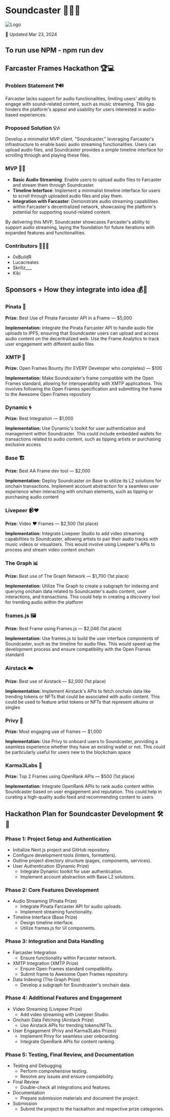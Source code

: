 # Soundcaster 🎵🔗🚀

![Logo](logo.jpg)

🔄 Updated Mar 23, 2024

## To run use NPM - npm run dev

## Farcaster Frames Hackathon 🏆💻

### Problem Statement ❓🔊

Farcaster lacks support for audio functionalities, limiting users' ability to engage with sound-related content, such as music streaming. This gap hinders the platform's appeal and usability for users interested in audio-based experiences.

### Proposed Solution 💡🎶

Develop a minimalist MVP client, "Soundcaster," leveraging Farcaster's infrastructure to enable basic audio streaming functionalities. Users can upload audio files, and Soundcaster provides a simple timeline interface for scrolling through and playing these files.

### MVP 🥇✨

- **Basic Audio Streaming**: Enable users to upload audio files to Farcaster and stream them through Soundcaster.
- **Timeline Interface**: Implement a minimalist timeline interface for users to scroll through uploaded audio files and play them.
- **Integration with Farcaster**: Demonstrate audio streaming capabilities within Farcaster's decentralized network, showcasing the platform's potential for supporting sound-related content.

By delivering this MVP, Soundcaster showcases Farcaster's ability to support audio streaming, laying the foundation for future iterations with expanded features and functionalities.

### Contributors 🤝👨‍💻

- 0xBuildR
- Lucacreates
- Skrillz___
- Kiki

## Sponsors + How they integrate into idea 💰🔌

### Pinata 📌

**Prize:** Best Use of Pinata Farcaster API in a Frame — $5,000

**Implementation:** Integrate the Pinata Farcaster API to handle audio file uploads to IPFS, ensuring that Soundcaster users can upload and access audio content on the decentralized web. Use the Frame Analytics to track user engagement with different audio files

### XMTP 🔄

**Prize:** Open Frames Bounty (for EVERY Developer who completes) — $100

**Implementation:** Make Soundcaster's frame compatible with the Open Frames standard, allowing for interoperability with XMTP applications. This involves following the Open Frames specification and submitting the frame to the Awesome Open Frames repository

### Dynamic 🌀

**Prize:** Best Integration — $1,000

**Implementation:** Use Dynamic's toolkit for user authentication and management within Soundcaster. This could include embedded wallets for transactions related to audio content, such as tipping artists or purchasing exclusive access

### Base 🏗️

**Prize:** Best AA Frame dev tool — $2,000

**Implementation:** Deploy Soundcaster on Base to utilize its L2 solutions for onchain transactions. Implement account abstraction for a seamless user experience when interacting with onchain elements, such as tipping or purchasing audio content

### Livepeer 📹❤️

**Prize:** Video ❤️ Frames — $2,500 (1st place)

**Implementation:** Integrate Livepeer Studio to add video streaming capabilities to Soundcaster, allowing artists to pair their audio tracks with music videos or visualizers. This would involve using Livepeer's APIs to process and stream video content onchain

### The Graph 📊

**Prize:** Best use of The Graph Network — $1,700 (1st place)

**Implementation:** Utilize The Graph to create a subgraph for indexing and querying onchain data related to Soundcaster's audio content, user interactions, and transactions. This could help in creating a discovery tool for trending audio within the platform

### frames.js 🖼️

**Prize:** Best Frame using Frames.js — $2,048 (1st place)

**Implementation:** Use frames.js to build the user interface components of Soundcaster, such as the timeline for audio files. This would speed up the development process and ensure compatibility with the Open Frames standard

### Airstack ☁️

**Prize:** Best use of Airstack — $2,000 (1st place)

**Implementation:** Implement Airstack's APIs to fetch onchain data like trending tokens or NFTs that could be associated with audio content. This could be used to feature artist tokens or NFTs that represent albums or singles

### Privy 🔐

**Prize:** Most engaging use of frames — $1,000

**Implementation:** Use Privy to onboard users to Soundcaster, providing a seamless experience whether they have an existing wallet or not. This could be particularly useful for users new to the blockchain space

### Karma3Labs 🌟

**Prize:** Top 2 Frames using OpenRank APIs — $500 (1st place)

**Implementation:** Integrate OpenRank APIs to rank audio content within Soundcaster based on user engagement and reputation. This could help in curating a high-quality audio feed and recommending content to users

## Hackathon Plan for Soundcaster Development 🛠️📅

### Phase 1: Project Setup and Authentication
- Initialize Next.js project and GitHub repository.
- Configure development tools (linters, formatters).
- Outline project directory structure (pages, components, services).
- User Authentication (Dynamic Prize)
  - Integrate Dynamic toolkit for user authentication.
  - Implement account abstraction with Base L2 solutions.

### Phase 2: Core Features Development
- Audio Streaming (Pinata Prize)
  - Integrate Pinata Farcaster API for audio uploads.
  - Implement streaming functionality.
- Timeline Interface (Base Prize)
  - Design timeline interface.
  - Utilize frames.js for UI components.

### Phase 3: Integration and Data Handling
- Farcaster Integration
  - Ensure functionality within Farcaster network.
- XMTP Integration (XMTP Prize)
  - Ensure Open Frames standard compatibility.
  - Submit frame to Awesome Open Frames repository.
- Data Indexing (The Graph Prize)
  - Develop a subgraph for Soundcaster's onchain data.

### Phase 4: Additional Features and Engagement
- Video Streaming (Livepeer Prize)
  - Add video streaming with Livepeer Studio.
- Onchain Data Fetching (Airstack Prize)
  - Use Airstack APIs for trending tokens/NFTs.
- User Engagement (Privy and Karma3Labs Prizes)
  - Implement Privy for seamless user onboarding.
  - Integrate OpenRank APIs for content ranking.

### Phase 5: Testing, Final Review, and Documentation
- Testing and Debugging
  - Perform comprehensive testing.
  - Resolve any issues and ensure compatibility.
- Final Review
  - Double-check all integrations and features.
- Documentation
  - Prepare submission materials and document the project.
- Submission
  - Submit the project to the hackathon and respective prize categories.
